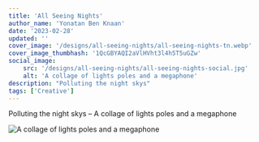 ```yaml
---
title: 'All Seeing Nights'
author_name: 'Yonatan Ben Knaan'
date: '2023-02-28'
updated: ''
cover_image: '/designs/all-seeing-nights/all-seeing-nights-tn.webp'
cover_image_thumbhash: '1QcGBYAQI2aVlHVht3l4h5T5uGZw'
social_image: 
    src: '/designs/all-seeing-nights/all-seeing-nights-social.jpg'
    alt: 'A collage of lights poles and a megaphone'
description: "Polluting the night skys"
tags: ['Creative']
---
```


Polluting the night skys – A collage of lights poles and a megaphone

![A collage of lights poles and a megaphone](/designs/all-seeing-nights/all-seeing-nights.webp)